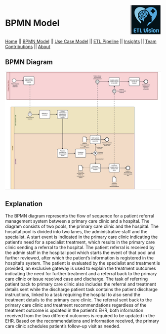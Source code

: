 <div style="display: flex; justify-content: space-between; align-items: center;">
  <h1>BPMN Model</h1>
  <img src="assets/ETL_logo.png" alt="ETL Vision Logo" style="width: 100px; height: auto;">
</div>

[Home](index.md) || [BPMN Model](bpmn.md) || [Use Case Model](use_case.md) || [ETL Pipeline](etl_documentation.md) || [Insights](insights.md) || [Team Contributions](team_contributions.md) || [About](about.md)

## BPMN Diagram
![BPMN Diagram](./assets/bpmn_model.png)

## Explanation
The BPMN diagram represents the flow of sequence for a patient referral management system between a primary care clinic and a hospital. The diagram consists of two pools, the primary care clinic and the hospital. The hospital pool is divided into two lanes, the administrative staff and the specialist. A start event is indicated in the primary care clinic indicating the patient’s need for a specialist treatment, which results in the primary care clinic sending a referral to the hospital. The patient referral is received by the admin staff in the hospital pool which starts the event of that pool and further reviewed, after which the patient’s information is registered in the hospital’s system. The patient is evaluated by the specialist and treatment is provided, an exclusive gateway is used to explain the treatment outcomes indicating the need for further treatment and a referral back to the primary care clinic or issue resolved case and discharge. The task of referring patient back to primary care clinic also includes the referral and treatment details sent while the discharge patient task contains the patient discharge instructions, linked to a task requiring the hospital to also send the treatment details to the primary care clinic. The referral sent back to the primary care clinic and treatment recommendations regardless of the treatment outcome is updated in the patient’s EHR, both information received from the two different outcomes is required to be updated in the EHR. Based on the recommendations and information received, the primary care clinic schedules patient’s follow-up visit as needed.



